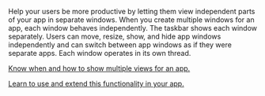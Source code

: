 ﻿Help your users be more productive by letting them view independent parts of your app in separate windows. When you create multiple windows for an app, each window behaves independently. The taskbar shows each window separately. Users can move, resize, show, and hide app windows independently and can switch between app windows as if they were separate apps. Each window operates in its own thread.

[Know when and how to show multiple views for an app.](https://docs.microsoft.com/windows/uwp/design/layout/show-multiple-views)

[Learn to use and extend this functionality in your app.](https://github.com/Microsoft/WindowsTemplateStudio/blob/master/docs/UWP/features/multiple-views.md)

